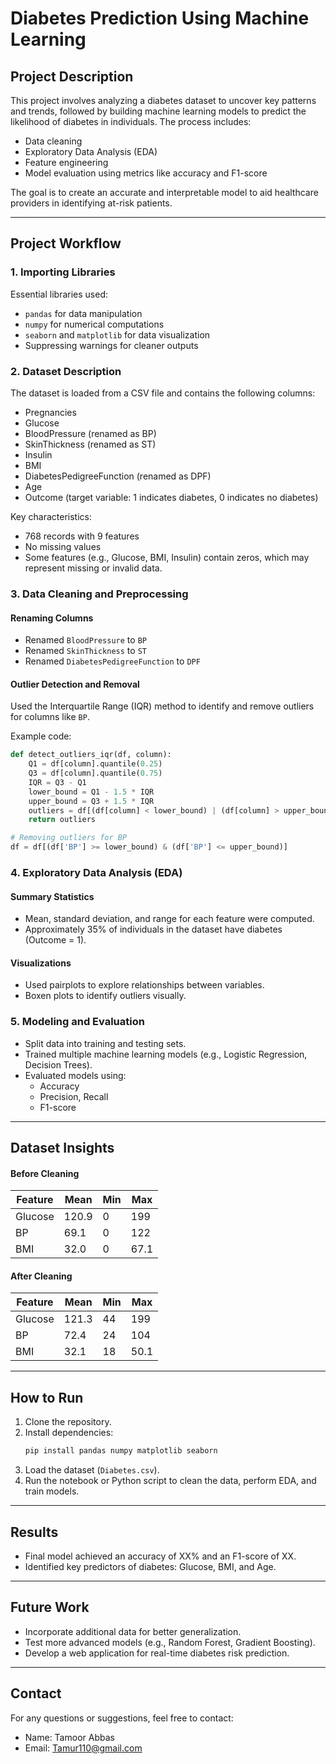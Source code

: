 # Diabetes Prediction Using Machine Learning

## Project Description
This project involves analyzing a diabetes dataset to uncover key patterns and trends, followed by building machine learning models to predict the likelihood of diabetes in individuals. The process includes:
- Data cleaning
- Exploratory Data Analysis (EDA)
- Feature engineering
- Model evaluation using metrics like accuracy and F1-score

The goal is to create an accurate and interpretable model to aid healthcare providers in identifying at-risk patients.

---

## Project Workflow

### 1. **Importing Libraries**
Essential libraries used:
- `pandas` for data manipulation
- `numpy` for numerical computations
- `seaborn` and `matplotlib` for data visualization
- Suppressing warnings for cleaner outputs

### 2. **Dataset Description**
The dataset is loaded from a CSV file and contains the following columns:
- Pregnancies
- Glucose
- BloodPressure (renamed as BP)
- SkinThickness (renamed as ST)
- Insulin
- BMI
- DiabetesPedigreeFunction (renamed as DPF)
- Age
- Outcome (target variable: 1 indicates diabetes, 0 indicates no diabetes)

Key characteristics:
- 768 records with 9 features
- No missing values
- Some features (e.g., Glucose, BMI, Insulin) contain zeros, which may represent missing or invalid data.

### 3. **Data Cleaning and Preprocessing**
#### Renaming Columns
- Renamed `BloodPressure` to `BP`
- Renamed `SkinThickness` to `ST`
- Renamed `DiabetesPedigreeFunction` to `DPF`

#### Outlier Detection and Removal
Used the Interquartile Range (IQR) method to identify and remove outliers for columns like `BP`.

Example code:
```python
def detect_outliers_iqr(df, column):
    Q1 = df[column].quantile(0.25)
    Q3 = df[column].quantile(0.75)
    IQR = Q3 - Q1
    lower_bound = Q1 - 1.5 * IQR
    upper_bound = Q3 + 1.5 * IQR
    outliers = df[(df[column] < lower_bound) | (df[column] > upper_bound)]
    return outliers

# Removing outliers for BP
df = df[(df['BP'] >= lower_bound) & (df['BP'] <= upper_bound)]
```

### 4. **Exploratory Data Analysis (EDA)**
#### Summary Statistics
- Mean, standard deviation, and range for each feature were computed.
- Approximately 35% of individuals in the dataset have diabetes (Outcome = 1).

#### Visualizations
- Used pairplots to explore relationships between variables.
- Boxen plots to identify outliers visually.

### 5. **Modeling and Evaluation**
- Split data into training and testing sets.
- Trained multiple machine learning models (e.g., Logistic Regression, Decision Trees).
- Evaluated models using:
  - Accuracy
  - Precision, Recall
  - F1-score

---

## Dataset Insights
#### Before Cleaning
| Feature | Mean  | Min | Max |
|---------|-------|-----|-----|
| Glucose | 120.9 | 0   | 199 |
| BP      | 69.1  | 0   | 122 |
| BMI     | 32.0  | 0   | 67.1 |

#### After Cleaning
| Feature | Mean  | Min | Max |
|---------|-------|-----|-----|
| Glucose | 121.3 | 44  | 199 |
| BP      | 72.4  | 24  | 104 |
| BMI     | 32.1  | 18  | 50.1 |

---

## How to Run
1. Clone the repository.
2. Install dependencies:
   ```bash
   pip install pandas numpy matplotlib seaborn
   ```
3. Load the dataset (`Diabetes.csv`).
4. Run the notebook or Python script to clean the data, perform EDA, and train models.

---

## Results
- Final model achieved an accuracy of XX% and an F1-score of XX.
- Identified key predictors of diabetes: Glucose, BMI, and Age.

---

## Future Work
- Incorporate additional data for better generalization.
- Test more advanced models (e.g., Random Forest, Gradient Boosting).
- Develop a web application for real-time diabetes risk prediction.

---

## Contact
For any questions or suggestions, feel free to contact:
- Name: Tamoor Abbas
- Email: [Tamur110@gmail.com](mailto:Tamur110@gmail.com)

